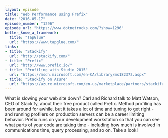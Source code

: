 ```yaml
---
layout: episode
title: "Web Performance using Prefix"
date: "2016-05-17"
episode_number: "1296"
episode_url: "https://www.dotnetrocks.com/?show=1296"
better_know_a_framework:
  title: "TapGlue"
  url: "https://www.tapglue.com/"
links:
- title: "Stackify"
  url: "http://stackify.com/"
- title: "Prefix"
  url: "http://www.prefix.io/"
- title: "Profiling with Studio 2015"
  url: "https://msdn.microsoft.com/en-CA/library/ms182372.aspx"
- title: "Stackify on Azure"
  url: "https://azure.microsoft.com/en-us/marketplace/partners/stackify/stackify-free/"
---
```


What is slowing your web site down? Carl and Richard talk to Matt Watson, CEO of Stackify, about their free product called Prefix. Method profiling has been around for awhile, but it takes a lot of time and tuning to get right - and running profilers on production servers can be a career limiting behavior. Prefix runs on your development workstation so that you can see what parts of your code are taking time - including how much is involved in communications time, query processing, and so on. Take a look!

